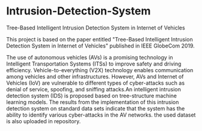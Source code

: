 # Intrusion-Detection-System
Tree-Based Intelligent Intrusion Detection System in Internet of Vehicles



This project is based on the paper entitled "Tree-Based Intelligent Intrusion Detection System in Internet of Vehicles" published in IEEE GlobeCom 2019.

The use of autonomous vehicles (AVs) is a promising technology in Intelligent Transportation Systems (ITSs) to improve safety and driving efficiency. Vehicle-to-everything (V2X) technology enables communication among vehicles and other infrastructures. However, AVs and Internet of Vehicles (IoV) are vulnerable to different types of cyber-attacks such as denial of service, spoofing, and sniffing attacks.An intelligent intrusion detection system (IDS) is proposed based on tree-structure machine learning models. The results from the implementation of this  intrusion detection system on standard data sets indicate that the system has the ability to identify various cyber-attacks in the AV networks. the used dataset is also uploaded in repository.
